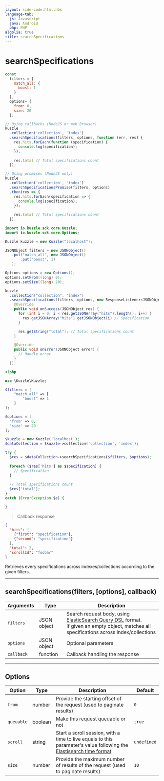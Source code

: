 ```yaml
---
layout: side-code.html.hbs
language-tab:
  js: Javascript
  java: Android
  php: PHP
algolia: true
title: searchSpecifications
---
```


# searchSpecifications

```js
const
  filters = {
    match_all: {
      boost: 1
    }
  },
  options= {
    from: 0,
    size: 20
  };

// Using callbacks (NodeJS or Web Browser)
kuzzle
  .collection('collection', 'index')
  .searchSpecifications(filters, options, function (err, res) {
    res.hits.forEach(function (specification) {
      console.log(specification);
    });
    
    res.total // Total specifications count
  });

// Using promises (NodeJS only)
kuzzle
  .collection('collection', 'index')
  .searchSpecificationsPromise(filters, options)
  .then(res => {
    res.hits.forEach(specification => {
      console.log(specification);
    });
    
    res.total // Total specifications count
  });
```

```java
import io.kuzzle.sdk.core.Kuzzle;
import io.kuzzle.sdk.core.Options; 

Kuzzle kuzzle = new Kuzzle("localhost");

JSONObject filters = new JSONObject()
   .put("match_all", new JSONObject()
       .put("boost", 1)
   );

Options options = new Options();
options.setFrom((long) 0);
options.setSize((long) 20);

kuzzle
  .collection("collection", "index")
  .searchSpecifications(filters, options, new ResponseListener<JSONObject>() {
    @Override
    public void onSuccess(JSONObject res) {
      for (int i = 0; i < res.getJSONArray("hits").length(); i++) {
        res.getJSONArray("hits").getJSONObject(i) // Specification
      }

      res.getString("total"); // Total specifications count
    }

    @Override
    public void onError(JSONObject error) {
      // Handle error
    }
  });
```

```php
<?php

use \Kuzzle\Kuzzle;

$filters = [
    "match_all" => [
        "boost" => 1
    ]
];

$options = [
  'from' => 0,
  'size' => 20
];

$kuzzle = new Kuzzle('localhost');
$dataCollection = $kuzzle->collection('collection', 'index');

try {
  $res = $dataCollection->searchSpecifications($filters, $options);
  
  foreach ($res['hits'] as $specification) {
    // Specification
  }
  
  // Total specifications count
  $res['total'];
}
catch (ErrorException $e) {

}
```

> Callback response

```json
{
  "hits": [
    {"first": "specification"},
    {"second": "specification"}
  ],
  "total": 2,
  "scrollId": "foobar"
}
```

Retrieves every specifications across indexes/collections according to the given filters.

---

## searchSpecifications(filters, [options], callback)

| Arguments | Type | Description |
|---------------|---------|----------------------------------------|
| ``filters`` | JSON object | Search request body, using [ElasticSearch Query DSL](https://www.elastic.co/guide/en/elasticsearch/reference/5.x/search-request-body.html) format. <br>If given an empty object, matches all specifications across index/collections |
| ``options`` | JSON object | Optional parameters |
| ``callback`` | function | Callback handling the response |

---

## Options

| Option | Type | Description | Default |
|---------------|---------|----------------------------------------|---------|
| ``from`` | number | Provide the starting offset of the request (used to paginate results) | ``0`` |
| ``queuable`` | boolean | Make this request queuable or not  | ``true`` |
| ``scroll`` | string | Start a scroll session, with a time to live equals to this parameter's value following the [Elastisearch time format](https://www.elastic.co/guide/en/elasticsearch/reference/5.0/common-options.html#time-units) | ``undefined`` |
| ``size`` | number | Provide the maximum number of results of the request (used to paginate results) | ``10`` |
